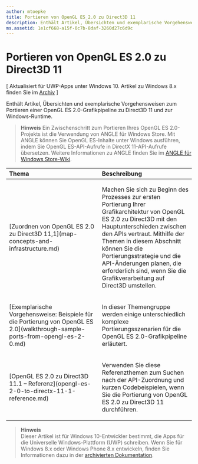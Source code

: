 ```yaml
---
author: mtoepke
title: Portieren von OpenGL ES 2.0 zu Direct3D 11
description: Enthält Artikel, Übersichten und exemplarische Vorgehensweisen zum Portieren einer OpenGL ES 2.0-Grafikpipeline zu Direct3D 11 und zur Windows-Runtime.
ms.assetid: 1e1cf668-a15f-0c7b-8daf-3260d27c6d9c
---
```


# Portieren von OpenGL ES 2.0 zu Direct3D 11


\[ Aktualisiert für UWP-Apps unter Windows 10. Artikel zu Windows 8.x finden Sie im [Archiv](http://go.microsoft.com/fwlink/p/?linkid=619132) \]

Enthält Artikel, Übersichten und exemplarische Vorgehensweisen zum Portieren einer OpenGL ES 2.0-Grafikpipeline zu Direct3D 11 und zur Windows-Runtime.

> **Hinweis**  Ein Zwischenschritt zum Portieren Ihres OpenGL ES 2.0-Projekts ist die Verwendung von ANGLE für Windows Store. Mit ANGLE können Sie OpenGL ES-Inhalte unter Windows ausführen, indem Sie OpenGL ES-API-Aufrufe in DirectX 11-API-Aufrufe übersetzen. Weitere Informationen zu ANGLE finden Sie im [ANGLE für Windows Store-Wiki](http://go.microsoft.com/fwlink/p/?linkid=618387).

 

<table>
<colgroup>
<col width="50%" />
<col width="50%" />
</colgroup>
<thead>
<tr class="header">
<th align="left">Thema</th>
<th align="left">Beschreibung</th>
</tr>
</thead>
<tbody>
<tr class="odd">
<td align="left"><p>[Zuordnen von OpenGL ES 2.0 zu Direct3D 11,1](map-concepts-and-infrastructure.md)</p></td>
<td align="left"><p>Machen Sie sich zu Beginn des Prozesses zur ersten Portierung Ihrer Grafikarchitektur von OpenGL ES 2.0 zu Direct3D mit den Hauptunterschieden zwischen den APIs vertraut. Mithilfe der Themen in diesem Abschnitt können Sie die Portierungsstrategie und die API-Änderungen planen, die erforderlich sind, wenn Sie die Grafikverarbeitung auf Direct3D umstellen.</p></td>
</tr>
<tr class="even">
<td align="left"><p>[Exemplarische Vorgehensweise: Beispiele für die Portierung von OpenGL ES 2.0](walkthrough-sample-ports-from-opengl-es-2-0.md)</p></td>
<td align="left"><p>In dieser Themengruppe werden einige unterschiedlich komplexe Portierungsszenarien für die OpenGL ES 2.0-Grafikpipeline erläutert.</p></td>
</tr>
<tr class="odd">
<td align="left"><p>[OpenGL ES 2.0 zu Direct3D 11.1 – Referenz](opengl-es-2-0-to-directx-11-1-reference.md)</p></td>
<td align="left"><p>Verwenden Sie diese Referenzthemen zum Suchen nach der API-Zuordnung und kurzen Codebeispielen, wenn Sie die Portierung von OpenGL ES 2.0 zu Direct3D 11 durchführen.</p></td>
</tr>
</tbody>
</table>

 

> **Hinweis**  
Dieser Artikel ist für Windows 10-Entwickler bestimmt, die Apps für die Universelle Windows-Plattform (UWP) schreiben. Wenn Sie für Windows 8.x oder Windows Phone 8.x entwickeln, finden Sie Informationen dazu in der [archivierten Dokumentation](http://go.microsoft.com/fwlink/p/?linkid=619132).

 

 

 






<!--HONumber=May16_HO2-->


